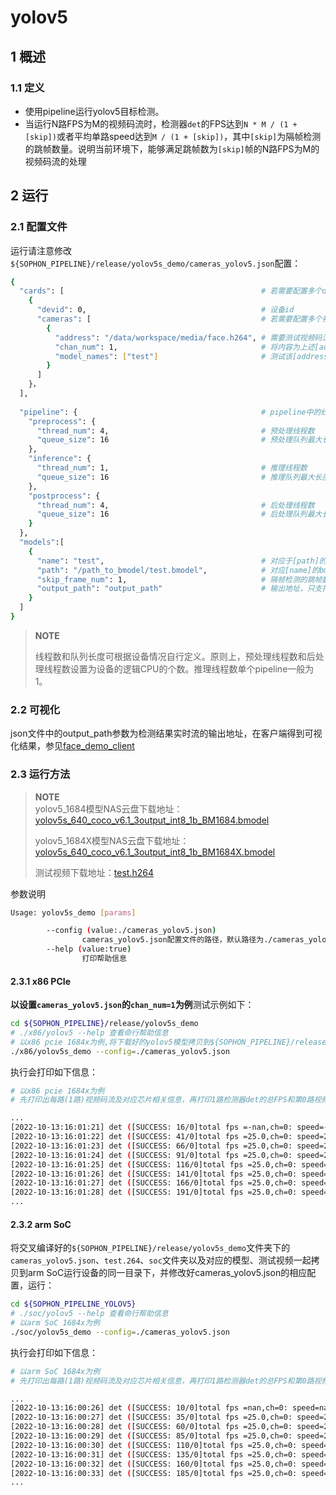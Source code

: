 # yolov5

## 1 概述

### 1.1 定义

- 使用pipeline运行yolov5目标检测。
- 当运行N路FPS为M的视频码流时，检测器`det`的FPS达到`N * M / (1 + [skip])`或者平均单路speed达到`M / (1 + [skip])`，其中`[skip]`为隔帧检测的跳帧数量。说明当前环境下，能够满足跳帧数为`[skip]`帧的N路FPS为M的视频码流的处理


## 2 运行

### 2.1 配置文件

运行请注意修改`${SOPHON_PIPELINE}/release/yolov5s_demo/cameras_yolov5.json`配置：

```bash
{
  "cards": [											# 若需要配置多个device，可以在cards下添加多组devid和cameras信息
    {
      "devid": 0,										# 设备id
      "cameras": [										# 若需要配置多个视频码流，可以在cameras下添加多组address和chan_num信息。若配置了多个address或多个cards，总的视频码流路数为所有的[chan_num]数量之和
        {
          "address": "/data/workspace/media/face.h264",	# 需要测试视频码流的地址
          "chan_num": 1,								# 将内容为上述[address]的视频码流配置[chan_num]数量的路数。默认设置为1，会接入1路的内容为上述[address]的视频码流。
          "model_names": ["test"]						# 测试该[address]视频码流的模型名称，需要和此配置文件下面的[models]参数内的模型自定义名称[name]一致，表示使用该模型，多个模型的名字用逗号分开。
        }
      ]
    }，
  ],
  
  "pipeline": {											# pipeline中的线程数和队列长度
    "preprocess": {
      "thread_num": 4,									# 预处理线程数
      "queue_size": 16									# 预处理队列最大长度
    },
    "inference": {
      "thread_num": 1,									# 推理线程数
      "queue_size": 16									# 推理队列最大长度
    },
    "postprocess": {
      "thread_num": 4,									# 后处理线程数
      "queue_size": 16									# 后处理队列最大长度
    }
  },
  "models":[
    {
      "name": "test",									# 对应于[path]的模型自定义名称
      "path": "/path_to_bmodel/test.bmodel",	        # 对应[name]的bmodel模型的路径
      "skip_frame_num": 1,								# 隔帧检测的跳帧数量。当设置为1时表示程序每间隔1帧做一次模型的pipeline。
      "output_path": "output_path"                      # 输出地址，只支持rtsp，tcp，udp 格式为protocol://ip:port/, 例如rtsp://192.168.0.1:8080/test ， tcp://172.28.1.1:5353。对于rtsp推流，地址为rtsp server配置的地址。对于tcp和udp，需要开放自己配置的端口。
    }
  ]
}
```

> **NOTE**  
> 
> 线程数和队列长度可根据设备情况自行定义。原则上，预处理线程数和后处理线程数设置为设备的逻辑CPU的个数。推理线程数单个pipeline一般为1。

### 2.2 可视化
json文件中的output_path参数为检测结果实时流的输出地址，在客户端得到可视化结果，参见[face_demo_client](https://github.com/sophon-ai-algo/face_demo_client)

### 2.3 运行方法

  > **NOTE**  
  > yolov5_1684模型NAS云盘下载地址：[yolov5s_640_coco_v6.1_3output_int8_1b_BM1684.bmodel](http://219.142.246.77:65000/sharing/0IAlz5YOk)
  >
  > yolov5_1684X模型NAS云盘下载地址：[yolov5s_640_coco_v6.1_3output_int8_1b_BM1684X.bmodel](http://219.142.246.77:65000/sharing/EWfwFpkoD)
  >
  > 测试视频下载地址：[test.h264](http://219.142.246.77:65000/sharing/D5Y8Pkx44)

参数说明

```bash
Usage: yolov5s_demo [params]

        --config (value:./cameras_yolov5.json)
                cameras_yolov5.json配置文件的路径，默认路径为./cameras_yolov5.json。
        --help (value:true)
                打印帮助信息
```

#### 2.3.1 x86 PCIe

**以设置`cameras_yolov5.json`的`chan_num=1`为例**测试示例如下：

```bash
cd ${SOPHON_PIPELINE}/release/yolov5s_demo
# ./x86/yolov5 --help 查看命行帮助信息
# 以x86 pcie 1684x为例,将下载好的yolov5模型拷贝到${SOPHON_PIPELINE}/release/yolov5s_demo目录下运行
./x86/yolov5s_demo --config=./cameras_yolov5.json
```

执行会打印如下信息：

```bash
# 以x86 pcie 1684x为例
# 先打印出每路(1路)视频码流及对应芯片相关信息，再打印1路检测器det的总FPS和第0路视频码流处理对应的speed信息。其中，FPS和speed信息与当前运行设备的硬件配置相关，不同设备运行结果不同属正常现象，且同一设备运行程序过程中FPS和speed信息有一定波动属于正常现象。FPS和speed信息如下所示：

...
[2022-10-13:16:01:21] det ([SUCCESS: 16/0]total fps =-nan,ch=0: speed=-nan)
[2022-10-13:16:01:22] det ([SUCCESS: 41/0]total fps =25.0,ch=0: speed=25.0)
[2022-10-13:16:01:23] det ([SUCCESS: 66/0]total fps =25.0,ch=0: speed=25.0)
[2022-10-13:16:01:24] det ([SUCCESS: 91/0]total fps =25.0,ch=0: speed=25.0)
[2022-10-13:16:01:25] det ([SUCCESS: 116/0]total fps =25.0,ch=0: speed=25.0)
[2022-10-13:16:01:26] det ([SUCCESS: 141/0]total fps =25.0,ch=0: speed=25.0)
[2022-10-13:16:01:27] det ([SUCCESS: 166/0]total fps =25.0,ch=0: speed=25.0)
[2022-10-13:16:01:28] det ([SUCCESS: 191/0]total fps =25.0,ch=0: speed=25.0)
...
```

#### 2.3.2 arm SoC

将交叉编译好的`${SOPHON_PIPELINE}/release/yolov5s_demo`文件夹下的`cameras_yolov5.json`、`test.264`、`soc`文件夹以及对应的模型、测试视频一起拷贝到arm SoC运行设备的同一目录下，并修改好cameras_yolov5.json的相应配置，运行：

```bash
cd ${SOPHON_PIPELINE_YOLOV5}
# ./soc/yolov5 --help 查看命行帮助信息
# 以arm SoC 1684x为例
./soc/yolov5s_demo --config=./cameras_yolov5.json 
```

执行会打印如下信息：

```bash
# 以arm SoC 1684x为例
# 先打印出每路(1路)视频码流及对应芯片相关信息，再打印1路检测器det的总FPS和第0路视频码流处理对应的speed信息。其中，FPS和speed信息与当前运行设备的硬件配置相关，不同设备运行结果不同属正常现象，且同一设备运行程序过程中FPS和speed信息有一定波动属于正常现象。FPS和speed信息如下所示：

...
[2022-10-13:16:00:26] det ([SUCCESS: 10/0]total fps =nan,ch=0: speed=nan)
[2022-10-13:16:00:27] det ([SUCCESS: 35/0]total fps =25.0,ch=0: speed=25.0)
[2022-10-13:16:00:28] det ([SUCCESS: 60/0]total fps =25.0,ch=0: speed=25.0)
[2022-10-13:16:00:29] det ([SUCCESS: 85/0]total fps =25.0,ch=0: speed=25.0)
[2022-10-13:16:00:30] det ([SUCCESS: 110/0]total fps =25.0,ch=0: speed=25.0)
[2022-10-13:16:00:31] det ([SUCCESS: 135/0]total fps =25.0,ch=0: speed=25.0)
[2022-10-13:16:00:32] det ([SUCCESS: 160/0]total fps =25.0,ch=0: speed=25.0)
[2022-10-13:16:00:33] det ([SUCCESS: 185/0]total fps =25.0,ch=0: speed=25.0)
...
```